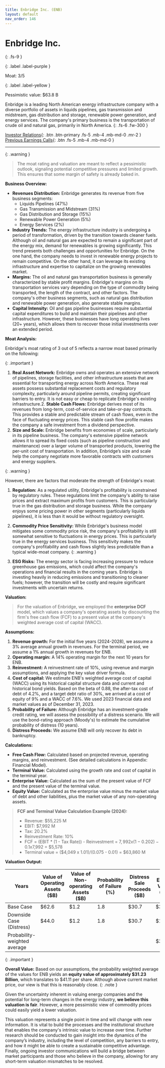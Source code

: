 ```yaml
---
title: Enbridge Inc. (ENB)
layout: default
nav_order: 146
---
```


# Enbridge Inc.
{: .fs-9 }

{: .label .label-purple }

Moat: 3/5

{: .label .label-yellow }

Pessimistic value: $63.8 B

Enbridge is a leading North American energy infrastructure company with a diverse portfolio of assets in liquids pipelines, gas transmission and midstream, gas distribution and storage, renewable power generation, and energy services. The company's primary business is the transportation of crude oil and natural gas, primarily in North America.
{: .fs-6 .fw-300 }

[Investor Relations](https://www.google.com/search?q=ENB+investor+relations){: .btn .btn-primary .fs-5 .mb-4 .mb-md-0 .mr-2 }
[Previous Earnings Calls](https://discountingcashflows.com/company/ENB/transcripts/){: .btn .fs-5 .mb-4 .mb-md-0 }

---

{: .warning } 
>The moat rating and valuation are meant to reflect a pessimistic outlook, signaling potential competitive pressures and limited growth. This ensures that some margin of safety is already baked in.


**Business Overview:**

* **Revenues Distribution:** Enbridge generates its revenue from five business segments: 
    * Liquids Pipelines (47%)
    * Gas Transmission and Midstream (31%)
    * Gas Distribution and Storage (15%)
    * Renewable Power Generation (5%)
    * Energy Services (2%)
* **Industry Trends:** The energy infrastructure industry is undergoing a period of transformation, driven by the transition towards cleaner fuels. Although oil and natural gas are expected to remain a significant part of the energy mix, demand for renewables is growing significantly. This trend presents both challenges and opportunities for Enbridge. On the one hand, the company needs to invest in renewable energy projects to remain competitive. On the other hand, it can leverage its existing infrastructure and expertise to capitalize on the growing renewables market.
* **Margins:** The oil and natural gas transportation business is generally characterized by stable profit margins. Enbridge's margins on its transportation services vary depending on the type of commodity being transported, the length of the contract, and other factors.  The company's other business segments, such as natural gas distribution and renewable power generation, also generate stable margins.
* **Capital Intensity:** Oil and gas pipeline businesses require substantial capital expenditures to build and maintain their pipelines and other infrastructure. However, these businesses have long operating lives (20+ years), which allows them to recover those initial investments over an extended period.

**Moat Analysis:**

Enbridge's moat rating of 3 out of 5 reflects a narrow moat based primarily on the following:

{: .important }

1. **Real Asset Network:**  Enbridge owns and operates an extensive network of pipelines, storage facilities, and other infrastructure assets that are essential for transporting energy across North America.  These real assets possess substantial replacement costs and regulatory complexity, particularly around pipeline permits, creating significant barriers to entry.    It is not easy or cheap to replicate Enbridge's existing infrastructure.2. **Stable Cash Flows:**  Enbridge derives most of its revenues from long-term, cost-of-service and take-or-pay contracts. This provides a stable and predictable stream of cash flows, even in the face of fluctuating energy prices. This stable cash flow profile makes the company a safe investment from a dividend perspective.
3. **Size and Scale:**  Enbridge benefits from economies of scale, particularly in its pipeline business.  The company's extensive pipeline network allows it to spread its fixed costs (such as pipeline construction and maintenance) over a larger volume of transported products, lowering the per-unit cost of transportation. In addition, Enbridge’s size and scale help the company negotiate more favorable contracts with customers and energy suppliers.


{: .warning }

 However, there are factors that moderate the strength of Enbridge's moat:
1. **Regulation:** As a regulated utility, Enbridge's profitability is constrained by regulatory rules. These regulations limit the company's ability to raise prices and extract maximum profits from customers.  This is particularly true in the gas distribution and storage business. While the company enjoys some pricing power in other segments (particularly liquids pipelines), it is less than it would be without regulatory oversight.
2. **Commodity Price Sensitivity:** While Enbridge's business model mitigates some commodity price risk, the company's profitability is still somewhat sensitive to fluctuations in energy prices. This is particularly true in the energy services business. This sensitivity makes the company's profitability and cash flows slightly less predictable than a typical wide-moat company.
{: .warning }

3. **ESG Risks:**  The energy sector is facing increasing pressure to reduce greenhouse gas emissions, which could affect the company's operations and financial results in the coming years. Enbridge is investing heavily in reducing emissions and transitioning to cleaner fuels; however, the transition will be costly and require significant investments with uncertain returns. 

**Valuation:**

> For the valuation of Enbridge, we employed the **enterprise DCF** model, which values a company's operating assets by discounting the firm's free cash flow (FCF) to a present value at the company's weighted average cost of capital (WACC).

**Assumptions:**

1. **Revenue growth:** For the initial five years (2024-2028), we assume a 3% average annual growth in revenues. For the terminal period, we assume a 1% annual growth in revenues for ENB.
2. **Operating margin:** A 14% operating margin for the next 10 years for ENB.
3. **Reinvestment:** A reinvestment rate of 10%, using revenue and margin assumptions, and applying the key value driver formula.
4. **Cost of capital:** We estimate ENB's weighted average cost of capital (WACC) using its historical capital structure data and current and historical bond yields. Based on the beta of 0.88, the after-tax cost of debt of 4.2%, and a target debt ratio of 30%, we arrived at a cost of equity of 9% and a WACC of 7.6%. We used 2023 financial data and market values as of December 31, 2023.
5. **Probability of Failure:**  Although Enbridge has an investment-grade credit rating, we will assess the possibility of a distress scenario.  We will use the bond-rating approach (Moody's) to estimate the cumulative probability of distress (10 years).
6. **Distress Proceeds:** We assume ENB will only recover its debt in bankruptcy.


**Calculations:**

* **Free Cash Flow:** Calculated based on projected revenue, operating margins, and reinvestment. (See detailed calculations in Appendix: Financial Model).
* **Terminal Value:** Calculated using the growth rate and cost of capital in the terminal year.
* **Enterprise Value:** Calculated as the sum of the present value of FCF and the present value of the terminal value.
* **Equity Value:** Calculated as the enterprise value minus the market value of debt and other liabilities, plus the market value of any non-operating assets.

> **FCF and Terminal Value Calculation Example (2024):**
> * Revenue: $55,225 M
> * EBIT: $7,992 M
> * Tax: 20.2%
> * Reinvestment Rate: 10%
> * FCF = (EBIT * (1 - Tax Rate)) - Reinvestment = $7,992 x (1-0.202) - 0.1x$7,992 = $5,578
> * Terminal value = ($4,049 x 1.01)/(0.075 - 0.01) = $63,860 M


**Valuation Output:**

| Years                     | Value of Operating Assets ($B) | Value of Non-operating Assets ($B) | Probability of Failure (%) | Distress Sale Proceeds ($B) | Equity Value ($B) | Value/share    |
| ------------------------ | ---------------------------- | ------------------------------- | ---------------------- | ------------------------ | ---------------- | ------------- |
| Base Case                | $62.6                             | $1.2                             | 1.8                      | $30.7                    | $34.1                | $45             |
| Downside Case (Distress) | $44.0                             | $1.2                             | 1.8                     | $30.7                     | $14.5              | $19             |
| Probability-weighted average|                               |                                 |                         |                          |  $31.23               | $41.11          |



{: .important }

 **Overall Value:**  Based on our assumptions, the probability weighted average of the values for ENB yields an **equity value of approximately $31.23 Billion**, which translates to $41.11 per share. Although above current market price, our view is that this is reasonably close.
{: .note }

 Given the uncertainty inherent in valuing energy companies and the potential for long-term changes in the energy industry, **we believe this valuation is fair**. However, a more pessimistic view of commodity prices could easily yield a lower valuation.

This valuation represents a single point in time and will change with new information.  It is vital to build the processes and the institutional structure that enables the company's intrinsic value to increase over time.  Further research should be conducted to gain insight into the dynamics of the company’s industry, including the level of competition, any barriers to entry, and how it might be able to create a sustainable competitive advantage.  Finally, ongoing investor communications will build a bridge between market participants and those who believe in the company, allowing for any short-term valuation mismatches to be resolved.